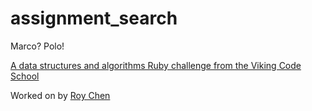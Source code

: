 # assignment_search
Marco?  Polo!

[A data structures and algorithms Ruby challenge from the Viking Code School](http://www.vikingcodeschool.com)

Worked on by [Roy Chen](https://github.com/roychen25)
